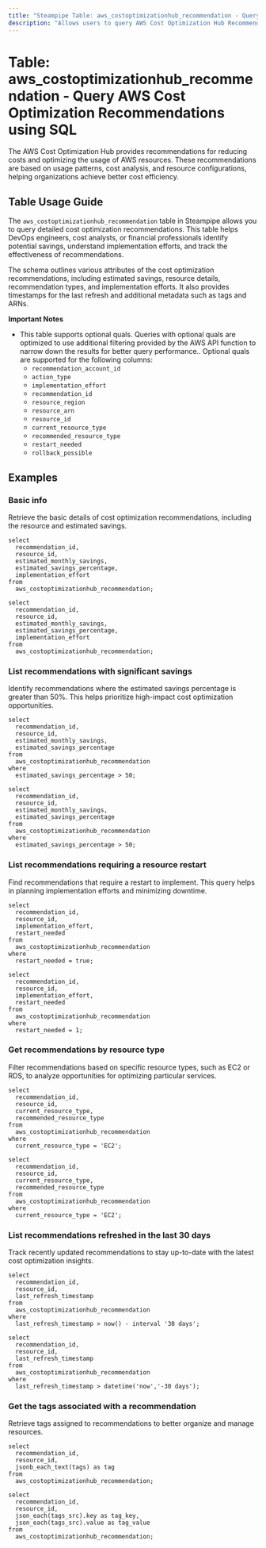 ```yaml
---
title: "Steampipe Table: aws_costoptimizationhub_recommendation - Query AWS Cost Optimization Recommendations using SQL"
description: "Allows users to query AWS Cost Optimization Hub Recommendations to obtain insights on cost-saving opportunities, resource configuration, and associated metadata."
---
```


# Table: aws_costoptimizationhub_recommendation - Query AWS Cost Optimization Recommendations using SQL

The AWS Cost Optimization Hub provides recommendations for reducing costs and optimizing the usage of AWS resources. These recommendations are based on usage patterns, cost analysis, and resource configurations, helping organizations achieve better cost efficiency.

## Table Usage Guide

The `aws_costoptimizationhub_recommendation` table in Steampipe allows you to query detailed cost optimization recommendations. This table helps DevOps engineers, cost analysts, or financial professionals identify potential savings, understand implementation efforts, and track the effectiveness of recommendations.

The schema outlines various attributes of the cost optimization recommendations, including estimated savings, resource details, recommendation types, and implementation efforts. It also provides timestamps for the last refresh and additional metadata such as tags and ARNs.

**Important Notes**
- This table supports optional quals. Queries with optional quals are optimized to use additional filtering provided by the AWS API function to narrow down the results for better query performance.. Optional quals are supported for the following columns:
  - `recommendation_account_id`
  - `action_type`
  - `implementation_effort`
  - `recommendation_id`
  - `resource_region`
  - `resource_arn`
  - `resource_id`
  - `current_resource_type`
  - `recommended_resource_type`
  - `restart_needed`
  - `rollback_possible`

## Examples

### Basic info
Retrieve the basic details of cost optimization recommendations, including the resource and estimated savings.

```sql+postgres
select
  recommendation_id,
  resource_id,
  estimated_monthly_savings,
  estimated_savings_percentage,
  implementation_effort
from
  aws_costoptimizationhub_recommendation;
```

```sql+sqlite
select
  recommendation_id,
  resource_id,
  estimated_monthly_savings,
  estimated_savings_percentage,
  implementation_effort
from
  aws_costoptimizationhub_recommendation;
```

### List recommendations with significant savings
Identify recommendations where the estimated savings percentage is greater than 50%. This helps prioritize high-impact cost optimization opportunities.

```sql+postgres
select
  recommendation_id,
  resource_id,
  estimated_monthly_savings,
  estimated_savings_percentage
from
  aws_costoptimizationhub_recommendation
where
  estimated_savings_percentage > 50;
```

```sql+sqlite
select
  recommendation_id,
  resource_id,
  estimated_monthly_savings,
  estimated_savings_percentage
from
  aws_costoptimizationhub_recommendation
where
  estimated_savings_percentage > 50;
```

### List recommendations requiring a resource restart
Find recommendations that require a restart to implement. This query helps in planning implementation efforts and minimizing downtime.

```sql+postgres
select
  recommendation_id,
  resource_id,
  implementation_effort,
  restart_needed
from
  aws_costoptimizationhub_recommendation
where
  restart_needed = true;
```

```sql+sqlite
select
  recommendation_id,
  resource_id,
  implementation_effort,
  restart_needed
from
  aws_costoptimizationhub_recommendation
where
  restart_needed = 1;
```

### Get recommendations by resource type
Filter recommendations based on specific resource types, such as EC2 or RDS, to analyze opportunities for optimizing particular services.

```sql+postgres
select
  recommendation_id,
  resource_id,
  current_resource_type,
  recommended_resource_type
from
  aws_costoptimizationhub_recommendation
where
  current_resource_type = 'EC2';
```

```sql+sqlite
select
  recommendation_id,
  resource_id,
  current_resource_type,
  recommended_resource_type
from
  aws_costoptimizationhub_recommendation
where
  current_resource_type = 'EC2';
```

### List recommendations refreshed in the last 30 days
Track recently updated recommendations to stay up-to-date with the latest cost optimization insights.

```sql+postgres
select
  recommendation_id,
  resource_id,
  last_refresh_timestamp
from
  aws_costoptimizationhub_recommendation
where
  last_refresh_timestamp > now() - interval '30 days';
```

```sql+sqlite
select
  recommendation_id,
  resource_id,
  last_refresh_timestamp
from
  aws_costoptimizationhub_recommendation
where
  last_refresh_timestamp > datetime('now','-30 days');
```

### Get the tags associated with a recommendation
Retrieve tags assigned to recommendations to better organize and manage resources.

```sql+postgres
select
  recommendation_id,
  resource_id,
  jsonb_each_text(tags) as tag
from
  aws_costoptimizationhub_recommendation;
```

```sql+sqlite
select
  recommendation_id,
  resource_id,
  json_each(tags_src).key as tag_key,
  json_each(tags_src).value as tag_value
from
  aws_costoptimizationhub_recommendation;
```


